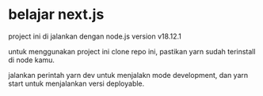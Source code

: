 # belajar next.js
project ini di jalankan dengan node.js version v18.12.1

untuk menggunakan project ini clone repo ini, pastikan yarn sudah terinstall di node kamu.

jalankan perintah yarn dev untuk menjalakn mode development, dan yarn start untuk menjalankan versi deployable.
